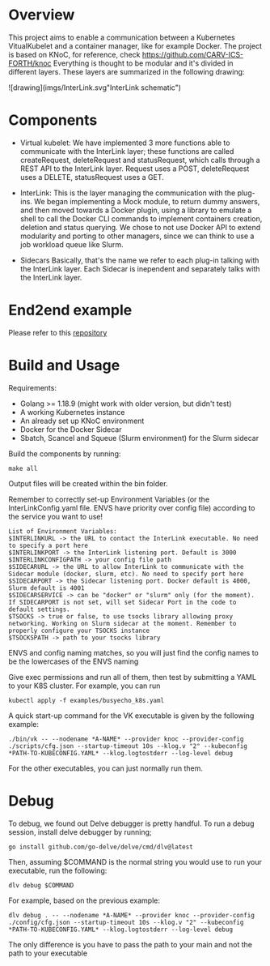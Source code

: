# Overview
This project aims to enable a communication between a Kubernetes VitualKubelet and a container manager, like for example Docker.
The project is based on KNoC, for reference, check https://github.com/CARV-ICS-FORTH/knoc
Everything is thought to be modular and it's divided in different layers. These layers are summarized in the following drawing:

![drawing](imgs/InterLink.svg"InterLink schematic")

# Components
- Virtual kubelet:
We have implemented 3 more functions able to communicate with the InterLink layer; these functions are called createRequest, deleteRequest and statusRequest, which calls through a REST API to the InterLink layer. Request uses a POST, deleteRequest uses a DELETE, statusRequest uses a GET.

- InterLink:
This is the layer managing the communication with the plug-ins. We began implementing a Mock module, to return dummy answers, and then moved towards a Docker plugin, using a library to emulate a shell to call the Docker CLI commands to implement containers creation, deletion and status querying. We chose to not use Docker API to extend modularity and porting to other managers, since we can think to use a job workload queue like Slurm.

- Sidecars
Basically, that's the name we refer to each plug-in talking with the InterLink layer. Each Sidecar is inependent and separately talks with the InterLink layer.

# End2end example

Please refer to this [repository](https://github.com/Cloud-PG/interLink/blob/main/README.md)

# Build and Usage
Requirements: 
- Golang >= 1.18.9 (might work with older version, but didn't test)
- A working Kubernetes instance
- An already set up KNoC environment
- Docker for the Docker Sidecar
- Sbatch, Scancel and Squeue (Slurm environment) for the Slurm sidecar

Build the components by running:
```
make all
```
Output files will be created within the bin folder.

Remember to correctly set-up Environment Variables (or the InterLinkConfig.yaml file. ENVS have priority over config file) according to the service you want to use!

```
List of Environment Variables:
$INTERLINKURL -> the URL to contact the InterLink executable. No need to specify a port here
$INTERLINKPORT -> the InterLink listening port. Default is 3000
$INTERLINKCONFIGPATH -> your config file path
$SIDECARURL -> the URL to allow InterLink to communicate with the Sidecar module (docker, slurm, etc). No need to specify port here
$SIDECARPORT -> the Sidecar listening port. Docker default is 4000, Slurm default is 4001
$SIDECARSERVICE -> can be "docker" or "slurm" only (for the moment). If SIDECARPORT is not set, will set Sidecar Port in the code to default settings.
$TSOCKS -> true or false, to use tsocks library allowing proxy networking. Working on Slurm sidecar at the moment. Remember to properly configure your TSOCKS instance 
$TSOCKSPATH -> path to your tsocks library
```

ENVS and config naming matches, so you will just find the config names to be the lowercases of the ENVS naming

Give exec permissions and run all of them, then test by submitting a YAML to your K8S cluster. For example, you can run
```
kubectl apply -f examples/busyecho_k8s.yaml
```

A quick start-up command for the VK executable is given by the following example:
```
./bin/vk -- --nodename *A-NAME* --provider knoc --provider-config ./scripts/cfg.json --startup-timeout 10s --klog.v "2" --kubeconfig *PATH-TO-KUBECONFIG.YAML* --klog.logtostderr --log-level debug
```

For the other executables, you can just normally run them.

# Debug
To debug, we found out Delve debugger is pretty handful. To run a debug session, install delve debugger by running;
```
go install github.com/go-delve/delve/cmd/dlv@latest
```

Then, assuming $COMMAND is the normal string you would use to run your executable, run the following:
```
dlv debug $COMMAND
```

For example, based on the previous example:
```
dlv debug . -- --nodename *A-NAME* --provider knoc --provider-config ./config/cfg.json --startup-timeout 10s --klog.v "2" --kubeconfig *PATH-TO-KUBECONFIG.YAML* --klog.logtostderr --log-level debug
```

The only difference is you have to pass the path to your main and not the path to your executable
